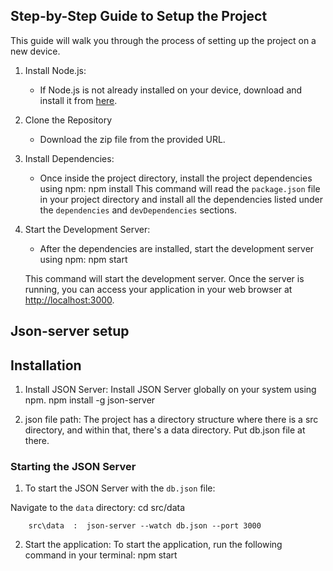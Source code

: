 ## Step-by-Step Guide to Setup the Project

This guide will walk you through the process of setting up the project on a new device.

1. Install Node.js:
   - If Node.js is not already installed on your device, download and install it from [here](https://nodejs.org/).

2. Clone the Repository
   - Download the zip file from the provided URL.

3. Install Dependencies:
   - Once inside the project directory, install the project dependencies using npm:
     npm install
This command will read the `package.json` file in your project directory and install all the dependencies listed under the `dependencies` and `devDependencies` sections.

4. Start the Development Server:
   - After the dependencies are installed, start the development server using npm:
     npm start

   This command will start the development server. Once the server is running, you can access your application in your web browser at [http://localhost:3000](http://localhost:3000).
   
## Json-server setup

## Installation

1.	Install JSON Server: Install JSON Server globally on your system using npm.
            npm install -g json-server

2.	json file path: The project has a directory structure where there is a src directory, and within that, there's a data directory. Put db.json file at there.

### Starting the JSON Server

1. To start the JSON Server with the `db.json` file:

Navigate to the `data` directory:
cd src/data

        src\data  :  json-server --watch db.json --port 3000

2.	 Start the application:
To start the application, run the following command in your terminal:
npm start